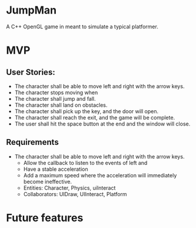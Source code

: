 # JumpMan
A C++ OpenGL game in meant to simulate a typical platformer.

# MVP
## User Stories:
- The character shall be able to move left and right with the arrow keys.
- The character stops moving when
- The character shall jump and fall.
- The character shall land on obstacles.
- The character shall pick up the key, and the door will open.
- The character shall reach the exit, and the game will be complete.
- The user shall hit the space button at the end and the window will close.

## Requirements
- The character shall be able to move left and right with the arrow keys.
    - Allow the callback to listen to the events of left and
    - Have a stable acceleration
    - Add a maximum speed where the acceleration will immediately become ineffective.
    - Entities: Character, Physics, uiInteract
    - Collaborators: UIDraw, UIInteract, Platform

# Future features
